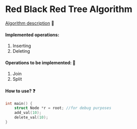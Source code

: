 # Red Black Red Tree Algorithm

[Algorithm description](https://en.wikipedia.org/wiki/Red–black_tree) :blue_book:

#### Implemented operations:
1) Inserting
2) Deleting


#### Operations to be implemented: :thought_balloon:
1) Join
2) Split


#### How to use? :question:

```C
int main() {
    struct Node *r = root; //for debug purposes
    add_val(10);
    delete_val(10);
}
```